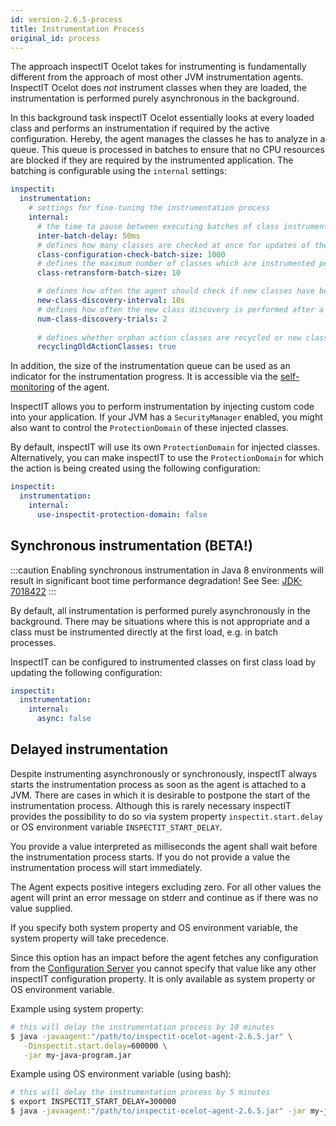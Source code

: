```yaml
---
id: version-2.6.5-process
title: Instrumentation Process
original_id: process
---
```


The approach inspectIT Ocelot takes for instrumenting is fundamentally different from the approach of most other JVM instrumentation agents.
InspectIT Ocelot does *not* instrument classes when they are loaded, the instrumentation is performed purely asynchronous in the background.

In this background task inspectIT Ocelot essentially looks at every loaded class and performs an instrumentation if required by the active configuration. Hereby, the agent manages the classes he has to analyze in a queue. This queue is processed in batches to ensure that no CPU resources are blocked if they are required by the instrumented application. The batching is configurable using the `internal` settings:

```yaml
inspectit:
  instrumentation:
    # settings for fine-tuning the instrumentation process
    internal:
      # the time to pause between executing batches of class instrumentation updates
      inter-batch-delay: 50ms
      # defines how many classes are checked at once for updates of their configuration per batch
      class-configuration-check-batch-size: 1000
      # defines the maximum number of classes which are instrumented per batch
      class-retransform-batch-size: 10

      # defines how often the agent should check if new classes have been defined.
      new-class-discovery-interval: 10s
      # defines how often the new class discovery is performed after a new class has been loaded
      num-class-discovery-trials: 2
      
      # defines whether orphan action classes are recycled or new classes should be injected instead
      recyclingOldActionClasses: true
```

In addition, the size of the instrumentation queue can be used as an indicator for the instrumentation progress.
It is accessible via the [self-monitoring](metrics/self-monitoring.md) of the agent.

InspectIT allows you to perform instrumentation by injecting custom code into your application.
If your JVM has a `SecurityManager` enabled, you might also want to control the `ProtectionDomain` of these injected classes.

By default, inspectIT will use its own `ProtectionDomain` for injected classes.
Alternatively, you can make inspectIT to use the `ProtectionDomain` for which the action is being created using the following configuration:

```yaml
inspectit:
  instrumentation:
    internal:
      use-inspectit-protection-domain: false
```

## Synchronous instrumentation (BETA!)
:::caution
Enabling synchronous instrumentation in Java 8 environments will result in significant boot time performance degradation!
See See: <a href="https://bugs.openjdk.java.net/browse/JDK-7018422">JDK-7018422</a>
:::

By default, all instrumentation is performed purely asynchronously in the background. There may be situations where this is not appropriate and a class must be instrumented directly at the first load, 
e.g. in batch processes.

InspectIT can be configured to instrumented classes on first class load by updating the following configuration:
```yaml
inspectit:
  instrumentation:
    internal:
      async: false
```

## Delayed instrumentation
Despite instrumenting asynchronously or synchronously, inspectIT always starts the instrumentation process as soon as
the agent is attached to a JVM. There are cases in which it is desirable to postpone the start of the instrumentation 
process. Although this is rarely necessary inspectIT provides the possibility to do so via system property
`inspectit.start.delay` or OS environment variable `INSPECTIT_START_DELAY`. 

You provide a value interpreted as milliseconds the agent shall wait before the instrumentation process starts. If you 
do not provide a value the instrumentation process will start immediately.

The Agent expects positive integers excluding zero. For all other values the agent will print an error message on stderr
and continue as if there was no value supplied.

If you specify both system property and OS environment variable, the system property will take precedence.

Since this option has an impact before the agent fetches any configuration from the
[Configuration Server](config-server/overview.md) you cannot specify that value like any other inspectIT configuration
property. It is only available as system property or OS environment variable.

Example using system property:
```bash
# this will delay the instrumentation process by 10 minutes
$ java -javaagent:"/path/to/inspectit-ocelot-agent-2.6.5.jar" \
   -Dinspectit.start.delay=600000 \
   -jar my-java-program.jar
```

Example using OS environment variable (using bash):
```bash
# this will delay the instrumentation process by 5 minutes
$ export INSPECTIT_START_DELAY=300000
$ java -javaagent:"/path/to/inspectit-ocelot-agent-2.6.5.jar" -jar my-java-program.jar
```
